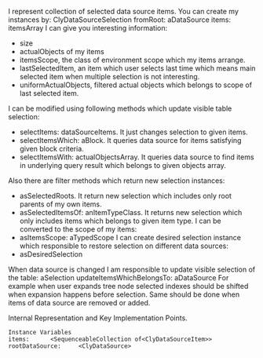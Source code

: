 I represent collection of selected data source items.
You can create my instances by: 
	ClyDataSourceSelection fromRoot: aDataSource items: itemsArray
I can give you interesting information:
- size
- actualObjects of my items 
- itemsScope, the class of environment scope which my items arrange.
- lastSelectedItem, an item which user selects last time which means main selected item when multiple selection is not interesting.
- uniformActualObjects, filtered actual objects which belongs to scope of last selected item.

I can be modified using following methods which update visible table selection: 
- selectItems: dataSourceItems. It just changes selection to given items.
- selectItemsWhich: aBlock. It queries data source for items satisfying given block criteria.
- selectItemsWith: actualObjectsArray. It queries data source to find items in underlying query result which belongs to given objects array.

Also there are filter methods which return new selection instances:
- asSelectedRoots. It return new selection which includes only root parents of my own items.
- asSelectedItemsOf: anItemTypeClass. It returns new selection which only includes items which belongs to given item type. 
I can be converted to the scope of my items: 
- asItemsScope: aTypedScope
I can create desired selection instance which responsible to restore selection on different data sources: 
- asDesiredSelection

When data source is changed I am responsible to update visible selection of the table:
	aSelection updateItemsWhichBelongsTo: aDataSource
For example when user expands tree node selected indexes should be shifted when expansion happens before selection. Same should be done when items of data source are removed or added.

Internal Representation and Key Implementation Points.

    Instance Variables
	items:		<SequenceableCollection of<ClyDataSourceItem>>
	rootDataSource:		<ClyDataSource>